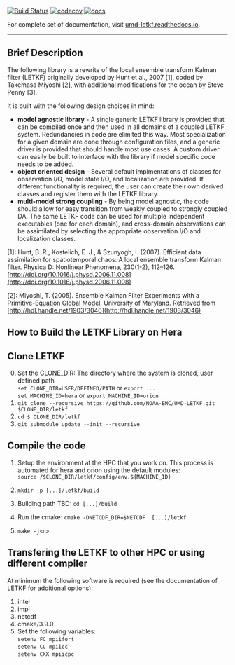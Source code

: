 [![Build Status](https://travis-ci.org/travissluka/UMD-LETKF.svg?branch=develop)](https://travis-ci.org/travissluka/UMD-LETKF)
[![codecov](https://codecov.io/gh/travissluka/UMD-LETKF/branch/develop/graph/badge.svg)](https://codecov.io/gh/travissluka/UMD-LETKF)
[![docs](https://readthedocs.org/projects/umd-letkf/badge/?version=latest)](http://umd-letkf.readthedocs.io)

For complete set of documentation, visit [umd-letkf.readthedocs.io](http://umd-letkf.readthedocs.io/).

----------

Brief Description
----------
The following library is a rewrite of the local ensemble transform Kalman filter (LETKF) originally developed by Hunt et al., 2007 [1], coded by Takemasa Miyoshi [2], with additional modifications for the ocean by Steve Penny [3]. 

It is built with the following design choices in mind:

* **model agnostic library** - A single generic LETKF library is provided that can be compiled once and then used in all domains of a coupled LETKF system. Redundancies in code are elimited this way. Most specialization for a given domain are done through configuration files, and a generic driver is provided that should handle most use cases. A custom driver can easily be built to interface with the library if model specific code needs to be added.
* **object oriented design** - Several default implmentations of classes for observation I/O, model state I/O, and localization are provided. If different functionality is required, the user can create their own derived classes and register them with the LETKF library.
* **multi-model strong coupling** - By being model agnostic, the code should allow for easy transition from weakly coupled to strongly coupled DA. The same LETKF code can be used for multiple independent executables (one for each domain), and cross-domain observations can be assimilated by selecting the appropriate observation I/O and localization classes.

[1]: Hunt, B. R., Kostelich, E. J., & Szunyogh, I. (2007). Efficient data assimilation for spatiotemporal chaos: A local ensemble transform Kalman filter. Physica D: Nonlinear Phenomena, 230(1-2), 112–126. [http://doi.org/10.1016/j.physd.2006.11.008](http://doi.org/10.1016/j.physd.2006.11.008)

[2]: Miyoshi, T. (2005). Ensemble Kalman Filter Experiments with a Primitive-Equation Global Model. University of Maryland. Retrieved from [http://hdl.handle.net/1903/3046](http://hdl.handle.net/1903/3046)

How to Build the LETKF Library on Hera
----------
## Clone LETKF
0. Set the CLONE_DIR: The directory where the system is cloned, user defined path    
   `set CLONE_DIR=USER/DEFINED/PATH` or `export ...`  
   `set MACHINE_ID=hera` or `export MACHINE_ID=orion` 
1. `git clone --recursive https://github.com/NOAA-EMC/UMD-LETKF.git $CLONE_DIR/letkf`
2. `cd $ CLONE_DIR/letkf`
3. `git submodule update --init --recursive` 

## Compile the code
1. Setup the environment at the HPC that you work on. 
This process is automated for hera and orion using the default modules:   
   `source /$CLONE_DIR/letkf/config/env.${MACHINE_ID}`
2. `mkdir -p [...]/letkf/build`
3. Building path TBD: `cd [...]/build`

4. Run the cmake:
   `cmake -DNETCDF_DIR=$NETCDF  [...]/letkf`
5. `make -j<n>`


## Transfering the LETKF to other HPC or using different compiler
At minimum the following software is required (see the documentation of LETKF for additional options):

1. intel
2. impi
3. netcdf
4. cmake/3.9.0
5. Set the following variables:    
`setenv FC mpiifort`    
`setenv CC mpiicc`     
`setenv CXX mpiicpc` 

